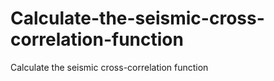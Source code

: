 # Calculate-the-seismic-cross-correlation-function
Calculate the seismic cross-correlation function
